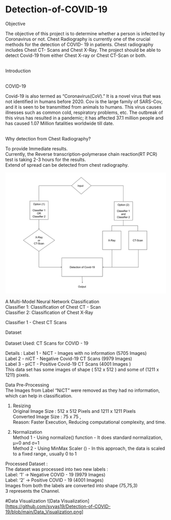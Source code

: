 # Detection-of-COVID-19

Objective </br>

The objective of this project is to determine whether a person is infected by Coronavirus or not. Chest Radiography is currently one of the crucial methods for the detection of COVID- 19 in patients. Chest radiography includes Chest CT- Scans and Chest X-Ray. The project should be able to detect Covid-19 from either Chest X-ray or Chest CT-Scan or both.</br></br>

Introduction</br></br>

COVID-19</br>

Covid-19 is also termed as “Coronavirus(CoV).” It is a novel virus that was not identified in humans before 2020. Cov is the large family of SARS-Cov,  and it is seen to be transmitted from animals to humans. This virus causes illnesses such as common cold, respiratory problems, etc. The outbreak of this virus has resulted in a pandemic; it has affected 37.1 million people and has caused 1.07 Million fatalities worldwide till date.</br></br>

Why detection from Chest Radiography?</br>

To provide Immediate results.</br>
Currently, the Reverse transcription-polymerase chain reaction(RT PCR) test is taking 2-3 hours for the results.</br>
Extend of spread can be detected from chest radiography.</br>

![Project Description](https://github.com/svyas19/Detection-of-COVID-19/blob/main/Report_Covid-19%20Detection%20(1).jpg)</br>


A Multi-Model Neural Network Classification</br>
Classifier 1: Classification of Chest CT - Scan</br>
Classifier 2: Classification of Chest X-Ray </br>

Classifier 1 - Chest CT Scans</br>

Dataset</br>  
Dataset Used: CT Scans for COVID - 19</br>

Details :
Label 1 - NiCT - Images with no information (5705 Images)</br>
Label 2 - niCT - Negative Covid-19 CT Scans (9979 Images)</br>
Label 3 - piCT - Positive Covid-19 CT Scans (4001 Images )</br>
This data set has some images of shape ( 512 x 512 ) and some of (1211 x 1211) pixels. </br>

Data Pre-Processing</br>
The Images from Label “NiCT” were removed as they had no information, which can  help in classification.</br>

1)  Resizing </br>
Original Image Size : 512 x 512 Pixels and 1211 x 1211 Pixels</br>
Converted Image Size  : 75 x 75 , </br>
Reason: Faster Execution, Reducing computational complexity, and time.</br>

2) Normalization</br>
Method 1 - Using normalize() function - It does standard normalization, μ=0 and σ=1</br>
Method 2 - Using MinMax Scaler () - In this approach, the data is scaled to a fixed range ,  usually 0 to 1</br>

Processed Dataset :</br>
The dataset was processed into two new labels :</br>
Label: ‘1’ → Negative COVID - 19 (9979 Images)</br>
Label: ‘2’ → Positive COVID - 19 (4001 Images)</br>
Images from both the labels are converted into shape (75,75,3)</br>
3 represents the Channel.</br>

#Data Visualization
![Data Visualization][https://github.com/svyas19/Detection-of-COVID-19/blob/main/Data_Visualization.png]


